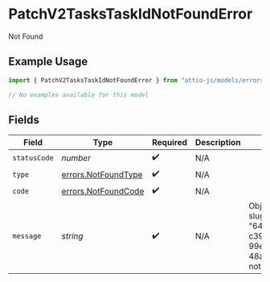 # PatchV2TasksTaskIdNotFoundError

Not Found

## Example Usage

```typescript
import { PatchV2TasksTaskIdNotFoundError } from "attio-js/models/errors/getv2objectsobject.js";

// No examples available for this model
```

## Fields

| Field                                                                 | Type                                                                  | Required                                                              | Description                                                           | Example                                                               |
| --------------------------------------------------------------------- | --------------------------------------------------------------------- | --------------------------------------------------------------------- | --------------------------------------------------------------------- | --------------------------------------------------------------------- |
| `statusCode`                                                          | *number*                                                              | :heavy_check_mark:                                                    | N/A                                                                   |                                                                       |
| `type`                                                                | [errors.NotFoundType](../../models/errors/notfoundtype.md)            | :heavy_check_mark:                                                    | N/A                                                                   |                                                                       |
| `code`                                                                | [errors.NotFoundCode](../../models/errors/notfoundcode.md)            | :heavy_check_mark:                                                    | N/A                                                                   |                                                                       |
| `message`                                                             | *string*                                                              | :heavy_check_mark:                                                    | N/A                                                                   | Object with slug/ID "649e34f4-c39a-4f4d-99ef-48a36bef8f04" not found. |